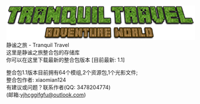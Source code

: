 ![image](logo.png)  
静谧之旅 - Tranquil Travel  
这里是静谧之旅整合包的存储库  
你可以在这里下载最新的整合包版本 [目前最新: 1.1]  
  
整合包1.1版本目前拥有64个模组,2个资源包,1个光影文件;   
整合包作者: xiaomian124  
有建议或问题？联系作者(QQ: 3478204774)  
      (邮箱:vjhcggifgfu@outlook.com)
